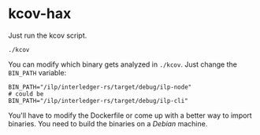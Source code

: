 # kcov-hax

Just run the kcov script.

```shell
./kcov
```

You can modify which binary gets analyzed in `./kcov`. Just change the `BIN_PATH` variable:

```shell
BIN_PATH="/ilp/interledger-rs/target/debug/ilp-node"
# could be
BIN_PATH="/ilp/interledger-rs/target/debug/ilp-cli"
```

You'll have to modify the Dockerfile or come up with a better way to import binaries. You need to build the binaries on a _Debian_ machine.
